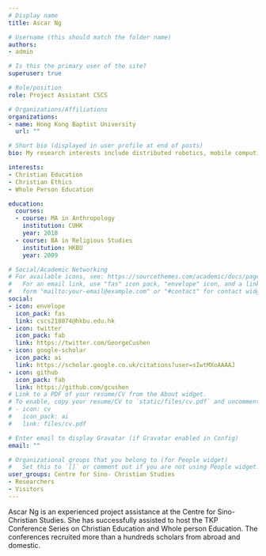 ```yaml
---
# Display name
title: Ascar Ng 

# Username (this should match the folder name)
authors:
- admin

# Is this the primary user of the site?
superuser: true

# Role/position
role: Project Assistant CSCS 

# Organizations/Affiliations
organizations:
- name: Hong Kong Baptist University 
  url: ""

# Short bio (displayed in user profile at end of posts)
bio: My research interests include distributed robotics, mobile computing and programmable matter.

interests:
- Christian Education
- Christian Ethics 
- Whole Person Education

education:
  courses:
  - course: MA in Anthropology 
    institution: CUHK
    year: 2018
  - course: BA in Religious Studies 
    institution: HKBU
    year: 2009

# Social/Academic Networking
# For available icons, see: https://sourcethemes.com/academic/docs/page-builder/#icons
#   For an email link, use "fas" icon pack, "envelope" icon, and a link in the
#   form "mailto:your-email@example.com" or "#contact" for contact widget.
social:
- icon: envelope
  icon_pack: fas
  link: cscs218074@hkbu.edu.hk
- icon: twitter
  icon_pack: fab
  link: https://twitter.com/GeorgeCushen
- icon: google-scholar
  icon_pack: ai
  link: https://scholar.google.co.uk/citations?user=sIwtMXoAAAAJ
- icon: github
  icon_pack: fab
  link: https://github.com/gcushen
# Link to a PDF of your resume/CV from the About widget.
# To enable, copy your resume/CV to `static/files/cv.pdf` and uncomment the lines below.
# - icon: cv
#   icon_pack: ai
#   link: files/cv.pdf

# Enter email to display Gravatar (if Gravatar enabled in Config)
email: ""

# Organizational groups that you belong to (for People widget)
#   Set this to `[]` or comment out if you are not using People widget.
user_groups: Centre for Sino- Christian Studies
- Researchers
- Visitors
---
```


Ascar Ng is an experienced project assistance at the Centre for Sino- Christian Studies. She has successfully assisted to host the TKP Conference Series on Christian Education and Whole person Education. The conferences recruited more than a hundreds scholars from abroad and domestic.  


